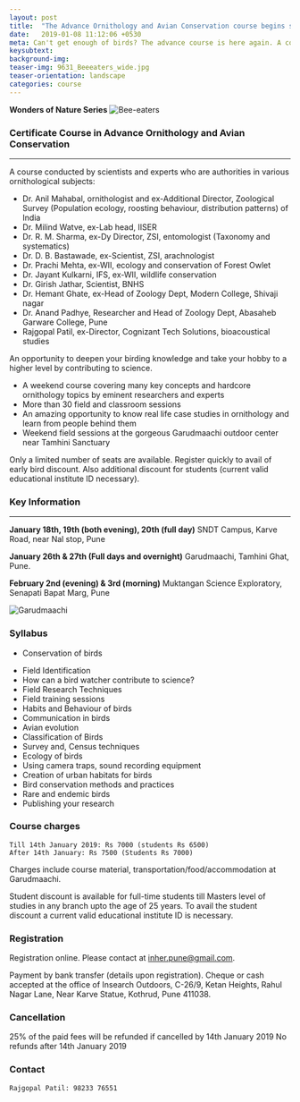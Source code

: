 ```yaml
---
layout: post
title:  "The Advance Ornithology and Avian Conservation course begins soon!"
date:   2019-01-08 11:12:06 +0530
meta: Can't get enough of birds? The advance course is here again. A constellation of eminent scientists and lifelong researchers are conducting an in-depth course for bird lovers as well as research students. Starting on the evening of Friday January 18th, the course will cover variety of advanced topics in detail. A weekend at the Garudmaachi training center near Tamhini sanctuary will cover practical field demostration of many methods. Register quicly to avail of the early bird discount. There is an additional discount for students.
keysubtext: 
background-img: 
teaser-img: 9631_Beeeaters_wide.jpg
teaser-orientation: landscape
categories: course
---
```


**Wonders of Nature Series**
<img src="{{ site.base_url}}/assets/imgs/9631_Beeeaters_wide.jpg" class="img-responsive" alt="Bee-eaters">

### Certificate Course in Advance Ornithology and Avian Conservation
---
A course conducted by scientists and experts who are authorities in various
ornithological subjects:

+ Dr. Anil Mahabal, ornithologist and ex-Additional Director, Zoological Survey (Population ecology, roosting behaviour, distribution patterns) of India
+ Dr. Milind Watve, ex-Lab head, IISER
+ Dr. R. M. Sharma, ex-Dy Director, ZSI, entomologist (Taxonomy and systematics)
+ Dr. D. B. Bastawade, ex-Scientist, ZSI, arachnologist
+ Dr. Prachi Mehta, ex-WII, ecology and conservation of Forest Owlet
+ Dr. Jayant Kulkarni, IFS, ex-WII, wildlife conservation
+ Dr. Girish Jathar, Scientist, BNHS
+ Dr. Hemant Ghate, ex-Head of Zoology Dept, Modern College, Shivaji nagar
+ Dr. Anand Padhye, Researcher and Head of Zoology Dept, Abasaheb Garware College, Pune
+ Rajgopal Patil, ex-Director, Cognizant Tech Solutions, bioacoustical studies


An opportunity to deepen your birding knowledge and take your hobby to a higher level by contributing to science. 

+  A weekend course covering many key concepts and hardcore ornithology topics by eminent researchers and experts 
+  More than 30 field and classroom sessions
+  An amazing opportunity to know real life case studies in ornithology and learn from people behind them
+  Weekend field sessions at the gorgeous Garudmaachi outdoor center near Tamhini Sanctuary

Only a limited number of seats are available. Register quickly to avail of early bird discount. Also additional discount for students (current valid educational institute ID necessary).


### Key Information ###
---
__January 18th, 19th (both evening), 20th (full day)__
    SNDT Campus, Karve Road, near Nal stop, Pune

__January 26th & 27th (Full days and overnight)__
    Garudmaachi, Tamhini Ghat, Pune.
    
__February 2nd (evening) & 3rd (morning)__
    Muktangan Science Exploratory, Senapati Bapat Marg, Pune
    

<img src="{{ site.base_url}}/assets/imgs/Garudmaachi_lowres.jpg" class="img-responsive" alt="Garudmaachi">

### Syllabus
*  Conservation of birds
+  Field Identification
+  How can a bird watcher contribute to science?
+  Field Research Techniques
+  Field training sessions
+  Habits and Behaviour of birds
+  Communication in birds
+  Avian evolution
+  Classification of Birds
+  Survey and, Census techniques
+  Ecology of birds
+  Using camera traps, sound recording equipment
+  Creation of urban habitats for birds
+  Bird conservation methods and practices
+  Rare and endemic birds
+  Publishing your research

### Course charges
    Till 14th January 2019: Rs 7000 (students Rs 6500)
    After 14th January: Rs 7500 (Students Rs 7000)

Charges include course material, transportation/food/accommodation at Garudmaachi.

Student discount is available for full-time students till Masters level of
studies in any branch upto the age of 25 years. To avail the student discount a current valid educational institute ID is necessary.
    

### Registration
Registration online. Please contact at inher.pune@gmail.com.
<!--
<a href="https://goo.gl/forms/W1dsEgIqc4RNP9jA3">Click here to register</a> 
-->

Payment by bank transfer (details upon registration).
Cheque or cash accepted at the office of Insearch Outdoors, C-26/9, Ketan Heights, Rahul Nagar Lane, Near Karve Statue, Kothrud, Pune 411038.

### Cancellation
25% of the paid fees will be refunded if cancelled by 14th January 2019
No refunds after 14th January 2019

### Contact
    Rajgopal Patil: 98233 76551
